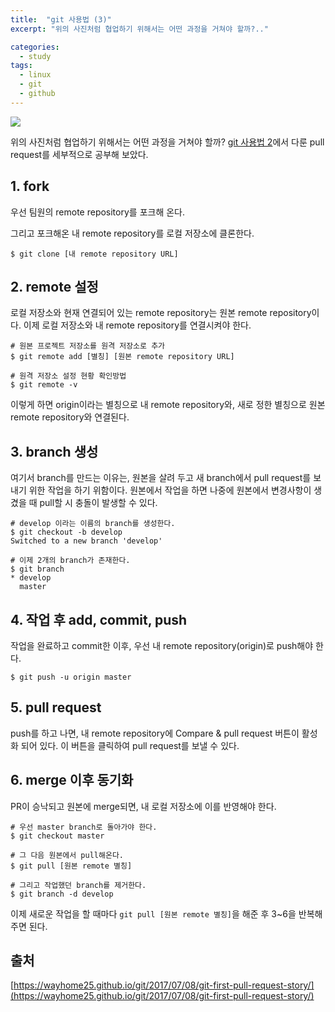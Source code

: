 ```yaml
---
title:  "git 사용법 (3)"
excerpt: "위의 사진처럼 협업하기 위해서는 어떤 과정을 거쳐야 할까?.."

categories:
  - study
tags:
  - linux
  - git
  - github
---
```


![](https://chanhk-im.github.io/assets/images/git-command3/pull-request.png)

위의 사진처럼 협업하기 위해서는 어떤 과정을 거쳐야 할까? [git 사용법 2](https://chanhk-im.github.io/%EB%A6%AC%EB%88%85%EC%8A%A4/git-command2/)에서 다룬 pull request를 세부적으로 공부해 보았다.

## 1. fork
우선 팀원의 remote repository를 포크해 온다.

그리고 포크해온 내 remote repository를 로컬 저장소에 클론한다.

```
$ git clone [내 remote repository URL]
```

## 2. remote 설정
로컬 저장소와 현재 연결되어 있는 remote repository는 원본 remote repository이다. 이제 로컬 저장소와 내 remote repository를 연결시켜야 한다.

```
# 원본 프로젝트 저장소를 원격 저장소로 추가
$ git remote add [별칭] [원본 remote repository URL]

# 원격 저장소 설정 현황 확인방법
$ git remote -v
```

이렇게 하면 origin이라는 별칭으로 내 remote repository와, 새로 정한 별칭으로 원본 remote repository와 연결된다.

## 3. branch 생성
여기서 branch를 만드는 이유는, 원본을 살려 두고 새 branch에서 pull request를 보내기 위한 작업을 하기 위함이다. 원본에서 작업을 하면 나중에 원본에서 변경사항이 생겼을 때 pull할 시 충돌이 발생할 수 있다.

```
# develop 이라는 이름의 branch를 생성한다.
$ git checkout -b develop
Switched to a new branch 'develop'

# 이제 2개의 branch가 존재한다.
$ git branch
* develop
  master
```

## 4. 작업 후 add, commit, push
작업을 완료하고 commit한 이후, 우선 내 remote repository(origin)로 push해야 한다.

```
$ git push -u origin master
```

## 5. pull request
push를 하고 나면, 내 remote repository에 Compare & pull request 버튼이 활성화 되어 있다.
이 버튼을 클릭하여 pull request를 보낼 수 있다.

## 6. merge 이후 동기화
PR이 승낙되고 원본에 merge되면, 내 로컬 저장소에 이를 반영해야 한다. 

```
# 우선 master branch로 돌아가야 한다.
$ git checkout master

# 그 다음 원본에서 pull해온다.
$ git pull [원본 remote 별칭]

# 그리고 작업했던 branch를 제거한다.
$ git branch -d develop
```

이제 새로운 작업을 할 때마다 `git pull [원본 remote 별칭]`을 해준 후 3~6을 반복해 주면 된다.


## 출처
[https://wayhome25.github.io/git/2017/07/08/git-first-pull-request-story/](https://wayhome25.github.io/git/2017/07/08/git-first-pull-request-story/)